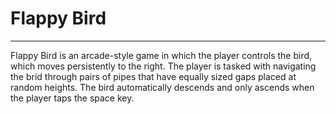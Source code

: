 # Flappy Bird
***
Flappy Bird is an arcade-style game in which the player controls the bird, which moves persistently to the right. The player is tasked with navigating the brid through pairs of pipes that have equally sized gaps placed at random heights. The bird automatically descends and only ascends when the player taps the space key.

